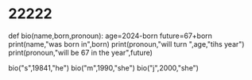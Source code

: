# 22222



def bio(name,born,pronoun):
    age=2024-born
    future=67+born
    print(name,"was born in",born)
    print(pronoun,"will turn ",age,"tihs year")
    print(pronoun,"will be 67 in the year",future)

bio("s",19841,"he")
bio("m",1990,"she")
bio("j",2000,"she")
